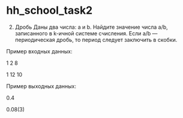 # hh_school_task2

2. Дробь
Даны два числа: a и b. Найдите значение числа a/b, записанного в k-ичной системе счисления. 
Если a/b — периодическая дробь, то период следует заключить в скобки.

Пример входных данных:

1 2 8

1 12 10

Пример выходных данных:

0.4

0.08(3)
